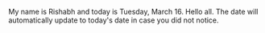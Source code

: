 My name is Rishabh and today is Tuesday, March 16. Hello all. The date will automatically update to today's date in case you did not notice.
